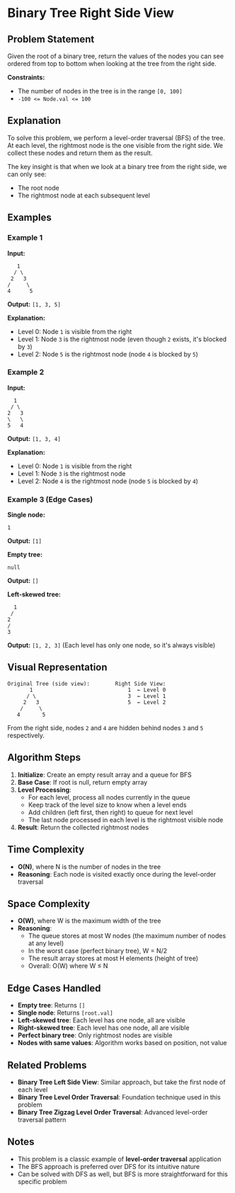 # Binary Tree Right Side View

## Problem Statement

Given the root of a binary tree, return the values of the nodes you can see ordered from top to bottom when looking at the tree from the right side.

**Constraints:**
- The number of nodes in the tree is in the range `[0, 100]`
- `-100 <= Node.val <= 100`

## Explanation

To solve this problem, we perform a level-order traversal (BFS) of the tree. At each level, the rightmost node is the one visible from the right side. We collect these nodes and return them as the result.

The key insight is that when we look at a binary tree from the right side, we can only see:
- The root node
- The rightmost node at each subsequent level

## Examples

### Example 1
**Input:**
```
   1
  / \
 2   3
/     \
4      5
```

**Output:** `[1, 3, 5]`

**Explanation:**  
- Level 0: Node `1` is visible from the right
- Level 1: Node `3` is the rightmost node (even though `2` exists, it's blocked by `3`)
- Level 2: Node `5` is the rightmost node (node `4` is blocked by `5`)

### Example 2
**Input:**
```
  1
 / \
2   3
\   \
5   4
```

**Output:** `[1, 3, 4]`

**Explanation:**  
- Level 0: Node `1` is visible from the right
- Level 1: Node `3` is the rightmost node
- Level 2: Node `4` is the rightmost node (node `5` is blocked by `4`)

### Example 3 (Edge Cases)
**Single node:**
```
1
```
**Output:** `[1]`

**Empty tree:**
```
null
```
**Output:** `[]`

**Left-skewed tree:**
```
  1
 /
2
/
3
```
**Output:** `[1, 2, 3]` (Each level has only one node, so it's always visible)

## Visual Representation

```
Original Tree (side view):        Right Side View:
       1                              1  ← Level 0
      / \                             3  ← Level 1  
     2   3                            5  ← Level 2
    /     \
   4       5
```

From the right side, nodes `2` and `4` are hidden behind nodes `3` and `5` respectively.

## Algorithm Steps

1. **Initialize**: Create an empty result array and a queue for BFS
2. **Base Case**: If root is null, return empty array
3. **Level Processing**: 
   - For each level, process all nodes currently in the queue
   - Keep track of the level size to know when a level ends
   - Add children (left first, then right) to queue for next level
   - The last node processed in each level is the rightmost visible node
4. **Result**: Return the collected rightmost nodes

## Time Complexity

- **O(N)**, where N is the number of nodes in the tree
- **Reasoning**: Each node is visited exactly once during the level-order traversal

## Space Complexity

- **O(W)**, where W is the maximum width of the tree
- **Reasoning**: 
  - The queue stores at most W nodes (the maximum number of nodes at any level)
  - In the worst case (perfect binary tree), W = N/2
  - The result array stores at most H elements (height of tree)
  - Overall: O(W) where W ≤ N

## Edge Cases Handled

- **Empty tree**: Returns `[]`
- **Single node**: Returns `[root.val]`
- **Left-skewed tree**: Each level has one node, all are visible
- **Right-skewed tree**: Each level has one node, all are visible
- **Perfect binary tree**: Only rightmost nodes are visible
- **Nodes with same values**: Algorithm works based on position, not value

## Related Problems

- **Binary Tree Left Side View**: Similar approach, but take the first node of each level
- **Binary Tree Level Order Traversal**: Foundation technique used in this problem
- **Binary Tree Zigzag Level Order Traversal**: Advanced level-order traversal pattern

## Notes

- This problem is a classic example of **level-order traversal** application
- The BFS approach is preferred over DFS for its intuitive nature
- Can be solved with DFS as well, but BFS is more straightforward for this specific problem
